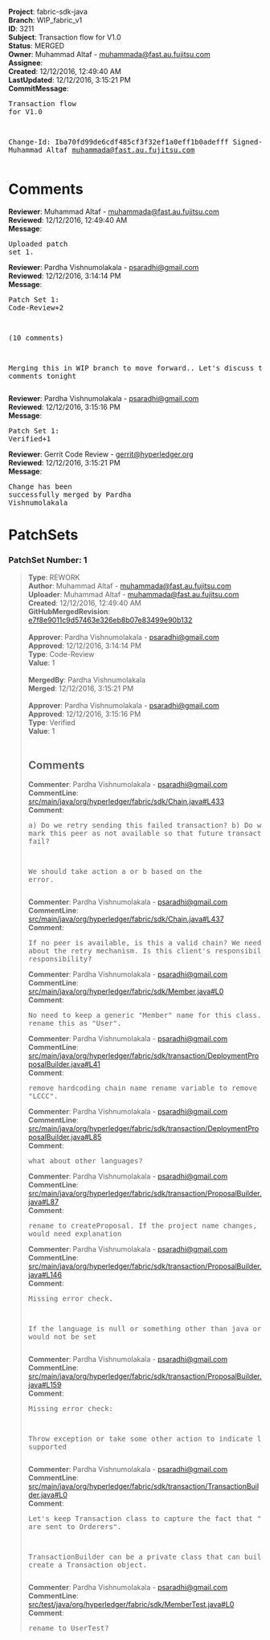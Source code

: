 <strong>Project</strong>: fabric-sdk-java<br><strong>Branch</strong>: WIP_fabric_v1<br><strong>ID</strong>: 3211<br><strong>Subject</strong>: Transaction flow for V1.0<br><strong>Status</strong>: MERGED<br><strong>Owner</strong>: Muhammad Altaf - muhammada@fast.au.fujitsu.com<br><strong>Assignee</strong>:<br><strong>Created</strong>: 12/12/2016, 12:49:40 AM<br><strong>LastUpdated</strong>: 12/12/2016, 3:15:21 PM<br><strong>CommitMessage</strong>:<br><pre>Transaction flow for V1.0

Change-Id: Iba70fd99de6cdf485cf3f32ef1a0eff1b0adefff
Signed-off-by: Muhammad Altaf <muhammada@fast.au.fujitsu.com>
</pre><h1>Comments</h1><strong>Reviewer</strong>: Muhammad Altaf - muhammada@fast.au.fujitsu.com<br><strong>Reviewed</strong>: 12/12/2016, 12:49:40 AM<br><strong>Message</strong>: <pre>Uploaded patch set 1.</pre><strong>Reviewer</strong>: Pardha Vishnumolakala - psaradhi@gmail.com<br><strong>Reviewed</strong>: 12/12/2016, 3:14:14 PM<br><strong>Message</strong>: <pre>Patch Set 1: Code-Review+2

(10 comments)

Merging this in WIP branch to move forward.. Let's discuss the comments tonight</pre><strong>Reviewer</strong>: Pardha Vishnumolakala - psaradhi@gmail.com<br><strong>Reviewed</strong>: 12/12/2016, 3:15:16 PM<br><strong>Message</strong>: <pre>Patch Set 1: Verified+1</pre><strong>Reviewer</strong>: Gerrit Code Review - gerrit@hyperledger.org<br><strong>Reviewed</strong>: 12/12/2016, 3:15:21 PM<br><strong>Message</strong>: <pre>Change has been successfully merged by Pardha Vishnumolakala</pre><h1>PatchSets</h1><h3>PatchSet Number: 1</h3><blockquote><strong>Type</strong>: REWORK<br><strong>Author</strong>: Muhammad Altaf - muhammada@fast.au.fujitsu.com<br><strong>Uploader</strong>: Muhammad Altaf - muhammada@fast.au.fujitsu.com<br><strong>Created</strong>: 12/12/2016, 12:49:40 AM<br><strong>GitHubMergedRevision</strong>: [e7f8e9011c9d57463e326eb8b07e83499e90b132](https://github.com/hyperledger-gerrit-archive/fabric-sdk-java/commit/e7f8e9011c9d57463e326eb8b07e83499e90b132)<br><br><strong>Approver</strong>: Pardha Vishnumolakala - psaradhi@gmail.com<br><strong>Approved</strong>: 12/12/2016, 3:14:14 PM<br><strong>Type</strong>: Code-Review<br><strong>Value</strong>: 1<br><br><strong>MergedBy</strong>: Pardha Vishnumolakala<br><strong>Merged</strong>: 12/12/2016, 3:15:21 PM<br><br><strong>Approver</strong>: Pardha Vishnumolakala - psaradhi@gmail.com<br><strong>Approved</strong>: 12/12/2016, 3:15:16 PM<br><strong>Type</strong>: Verified<br><strong>Value</strong>: 1<br><br><h2>Comments</h2><strong>Commenter</strong>: Pardha Vishnumolakala - psaradhi@gmail.com<br><strong>CommentLine</strong>: [src/main/java/org/hyperledger/fabric/sdk/Chain.java#L433](https://github.com/hyperledger-gerrit-archive/fabric-sdk-java/blob/e7f8e9011c9d57463e326eb8b07e83499e90b132/src/main/java/org/hyperledger/fabric/sdk/Chain.java#L433)<br><strong>Comment</strong>: <pre>a) Do we retry sending this failed transaction?
b) Do we want to mark this peer as not available so that future transactions do not fail?

We should take action a or b based on the error.</pre><strong>Commenter</strong>: Pardha Vishnumolakala - psaradhi@gmail.com<br><strong>CommentLine</strong>: [src/main/java/org/hyperledger/fabric/sdk/Chain.java#L437](https://github.com/hyperledger-gerrit-archive/fabric-sdk-java/blob/e7f8e9011c9d57463e326eb8b07e83499e90b132/src/main/java/org/hyperledger/fabric/sdk/Chain.java#L437)<br><strong>Comment</strong>: <pre>If no peer is available, is this a valid chain?
We need to be clear about the retry mechanism.
Is this client's responsibility or SDK's responsibility?</pre><strong>Commenter</strong>: Pardha Vishnumolakala - psaradhi@gmail.com<br><strong>CommentLine</strong>: [src/main/java/org/hyperledger/fabric/sdk/Member.java#L0](https://github.com/hyperledger-gerrit-archive/fabric-sdk-java/blob/e7f8e9011c9d57463e326eb8b07e83499e90b132/src/main/java/org/hyperledger/fabric/sdk/Member.java#L0)<br><strong>Comment</strong>: <pre>No need to keep a generic "Member" name for this class.
We should rename this as "User".</pre><strong>Commenter</strong>: Pardha Vishnumolakala - psaradhi@gmail.com<br><strong>CommentLine</strong>: [src/main/java/org/hyperledger/fabric/sdk/transaction/DeploymentProposalBuilder.java#L41](https://github.com/hyperledger-gerrit-archive/fabric-sdk-java/blob/e7f8e9011c9d57463e326eb8b07e83499e90b132/src/main/java/org/hyperledger/fabric/sdk/transaction/DeploymentProposalBuilder.java#L41)<br><strong>Comment</strong>: <pre>remove hardcoding chain name
rename variable to remove "LCCC".</pre><strong>Commenter</strong>: Pardha Vishnumolakala - psaradhi@gmail.com<br><strong>CommentLine</strong>: [src/main/java/org/hyperledger/fabric/sdk/transaction/DeploymentProposalBuilder.java#L85](https://github.com/hyperledger-gerrit-archive/fabric-sdk-java/blob/e7f8e9011c9d57463e326eb8b07e83499e90b132/src/main/java/org/hyperledger/fabric/sdk/transaction/DeploymentProposalBuilder.java#L85)<br><strong>Comment</strong>: <pre>what about other languages?</pre><strong>Commenter</strong>: Pardha Vishnumolakala - psaradhi@gmail.com<br><strong>CommentLine</strong>: [src/main/java/org/hyperledger/fabric/sdk/transaction/ProposalBuilder.java#L87](https://github.com/hyperledger-gerrit-archive/fabric-sdk-java/blob/e7f8e9011c9d57463e326eb8b07e83499e90b132/src/main/java/org/hyperledger/fabric/sdk/transaction/ProposalBuilder.java#L87)<br><strong>Comment</strong>: <pre>rename to createProposal.
If the project name changes, this name would need explanation</pre><strong>Commenter</strong>: Pardha Vishnumolakala - psaradhi@gmail.com<br><strong>CommentLine</strong>: [src/main/java/org/hyperledger/fabric/sdk/transaction/ProposalBuilder.java#L146](https://github.com/hyperledger-gerrit-archive/fabric-sdk-java/blob/e7f8e9011c9d57463e326eb8b07e83499e90b132/src/main/java/org/hyperledger/fabric/sdk/transaction/ProposalBuilder.java#L146)<br><strong>Comment</strong>: <pre>Missing error check.

If the language is null or something other than java or go, ccType would not be set</pre><strong>Commenter</strong>: Pardha Vishnumolakala - psaradhi@gmail.com<br><strong>CommentLine</strong>: [src/main/java/org/hyperledger/fabric/sdk/transaction/ProposalBuilder.java#L159](https://github.com/hyperledger-gerrit-archive/fabric-sdk-java/blob/e7f8e9011c9d57463e326eb8b07e83499e90b132/src/main/java/org/hyperledger/fabric/sdk/transaction/ProposalBuilder.java#L159)<br><strong>Comment</strong>: <pre>Missing error check:

Throw exception or take some other action to indicate language is not supported</pre><strong>Commenter</strong>: Pardha Vishnumolakala - psaradhi@gmail.com<br><strong>CommentLine</strong>: [src/main/java/org/hyperledger/fabric/sdk/transaction/TransactionBuilder.java#L0](https://github.com/hyperledger-gerrit-archive/fabric-sdk-java/blob/e7f8e9011c9d57463e326eb8b07e83499e90b132/src/main/java/org/hyperledger/fabric/sdk/transaction/TransactionBuilder.java#L0)<br><strong>Comment</strong>: <pre>Let's keep Transaction class to capture the fact that "Transactions are sent to Orderers".

TransactionBuilder can be a private class that can build it and create a Transaction object.</pre><strong>Commenter</strong>: Pardha Vishnumolakala - psaradhi@gmail.com<br><strong>CommentLine</strong>: [src/test/java/org/hyperledger/fabric/sdk/MemberTest.java#L0](https://github.com/hyperledger-gerrit-archive/fabric-sdk-java/blob/e7f8e9011c9d57463e326eb8b07e83499e90b132/src/test/java/org/hyperledger/fabric/sdk/MemberTest.java#L0)<br><strong>Comment</strong>: <pre>rename to UserTest?</pre></blockquote>